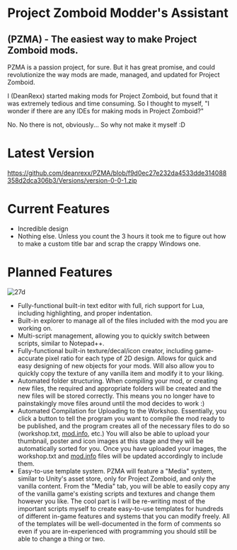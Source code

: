 # Project Zomboid Modder's Assistant

## (PZMA) - The easiest way to make Project Zomboid mods.

PZMA is a passion project, for sure. But it has great promise, and could revolutionize the way
mods are made, managed, and updated for Project Zomboid.

I (DeanRexx) started making mods for Project Zomboid, but found that it was extremely tedious and
time consuming. So I thought to myself, "I wonder if there are any IDEs for making mods in Project Zomboid?"

No. No there is not, obviously... So why not make it myself :D

# Latest Version

https://github.com/deanrexx/PZMA/blob/f9d0ec27e232da4533dde314088358d2dca306b3/Versions/version-0-0-1.zip

# Current Features

* Incredible design
* Nothing else. Unless you count the 3 hours it took me to figure out how to make a custom title bar and scrap the crappy Windows one.

# Planned Features

![27d](https://github.com/deanrexx/PZMA/assets/62338264/c36194f4-a3c4-4229-9d31-45a4a5bfc0e2)

* Fully-functional built-in text editor with full, rich support for Lua, including highlighting, and proper indentation.
* Built-in explorer to manage all of the files included with the mod you are working on.
* Multi-script management, allowing you to quickly switch between scripts, similar to Notepad++.
* Fully-functional built-in texture/decal/icon creator, including game-accurate pixel ratio for each type of 2D design. Allows for quick and easy designing of new objects for your mods. Will also allow you to quickly copy the texture of any vanilla item and modify it to your liking.
* Automated folder structuring. When compiling your mod, or creating new files, the required and appropriate folders will be created and the new files will be stored correctly. This means you no longer have to painstakingly move files around until the mod decides to work :)
* Automated Compilation for Uploading to the Workshop. Essentially, you click a button to tell the program you want to compile the mod ready to be published, and the program creates all of the necessary files to do so (workshop.txt, [mod.info](https://mod.info), etc.) You will also be able to upload your thumbnail, poster and icon images at this stage and they will be automatically sorted for you. Once you have uploaded your images, the workshop.txt and [mod.info](https://mod.info) files will be updated accordingly to include them.
* Easy-to-use template system. PZMA will feature a "Media" system, similar to Unity's asset store, only for Project Zomboid, and only the vanilla content. From the "Media" tab, you will be able to easily copy any of the vanilla game's existing scripts and textures and change them however you like. The cool part is I will be re-writing most of the important scripts myself to create easy-to-use templates for hundreds of different in-game features and systems that you can modify freely. All of the templates will be well-documented in the form of comments so even if you are in-experienced with programming you should still be able to change a thing or two.
